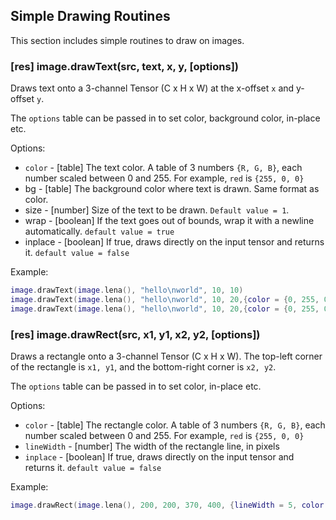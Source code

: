 <a name="image.drawing"></a>
## Simple Drawing Routines ##
This section includes simple routines to draw on images.

<a name="image.drawText"></a>
### [res] image.drawText(src, text, x, y, [options]) ###
Draws text onto a 3-channel Tensor (C x H x W) at the x-offset `x` and y-offset `y`.

The `options` table can be passed in to set color, background color, in-place etc.

Options:
* `color` - [table] The text color. A table of 3 numbers `{R, G, B}`, each number scaled between 0 and 255. For example, `red` is `{255, 0, 0}`
* bg - [table] The background color where text is drawn. Same format as color.
* size - [number] Size of the text to be drawn. `Default value = 1`.
* wrap - [boolean] If the text goes out of bounds, wrap it with a newline automatically. `default value = true`
* inplace - [boolean] If true, draws directly on the input tensor and returns it. `default value = false`

Example:

```lua
image.drawText(image.lena(), "hello\nworld", 10, 10)
image.drawText(image.lena(), "hello\nworld", 10, 20,{color = {0, 255, 0}, size = 5})
image.drawText(image.lena(), "hello\nworld", 10, 20,{color = {0, 255, 0}, bg = {255, 0, 0}, size = 5})
```

<a name="image.drawRect"></a>
### [res] image.drawRect(src, x1, y1, x2, y2, [options]) ###
Draws a rectangle onto a 3-channel Tensor (C x H x W).  The top-left corner of
the rectangle is `x1, y1`, and the bottom-right corner is `x2, y2`.

The `options` table can be passed in to set color, in-place etc.

Options:
* `color` - [table] The rectangle color. A table of 3 numbers `{R, G, B}`, each
    number scaled between 0 and 255. For example, `red` is `{255, 0, 0}`
* `lineWidth` - [number] The width of the rectangle line, in pixels
* `inplace` - [boolean] If true, draws directly on the input tensor and returns
    it. `default value = false`

Example:

```lua
image.drawRect(image.lena(), 200, 200, 370, 400, {lineWidth = 5, color = {0, 255, 0}})
```
